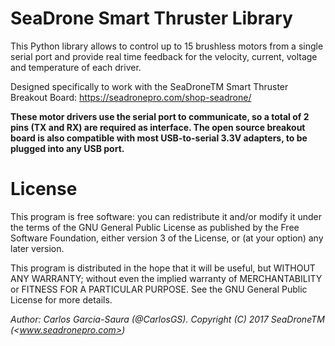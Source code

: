 
# SeaDrone Smart Thruster Library

This Python library allows to control up to 15 brushless motors from a single serial port and provide real time feedback for the velocity, current, voltage and temperature of each driver.

Designed specifically to work with the SeaDroneTM Smart Thruster Breakout Board: <https://seadronepro.com/shop-seadrone/>

**These motor drivers use the serial port to communicate, so a total of 2 pins (TX and RX) are required as interface. The open source breakout board is also compatible with most USB-to-serial 3.3V adapters, to be plugged into any USB port.**


License
=======

This program is free software: you can redistribute it and/or modify it under the terms of the GNU General Public License as published by the Free Software Foundation, either version 3 of the License, or (at your option) any later version.

This program is distributed in the hope that it will be useful, but WITHOUT ANY WARRANTY; without even the implied warranty of MERCHANTABILITY or FITNESS FOR A PARTICULAR PURPOSE. See the GNU General Public License for more details.

_Author: Carlos Garcia-Saura (@CarlosGS). Copyright (C) 2017 SeaDroneTM (<www.seadronepro.com>)_

